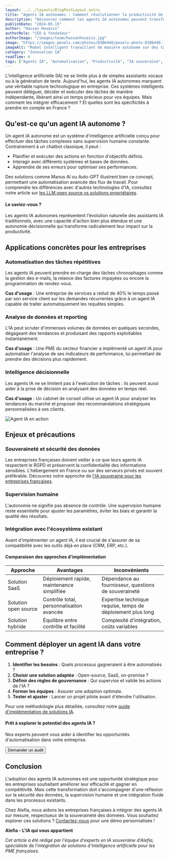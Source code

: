 ```yaml
---
layout: ../../layouts/BlogPostLayout.astro
title: "Agents IA autonomes : Comment révolutionner la productivité de votre entreprise"
description: "Découvrez comment les agents IA autonomes peuvent transformer vos processus métier, automatiser les tâches répétitives et améliorer la prise de décision dans votre entreprise française."
publishDate: "2024-05-15"
author: "Hassan Houaiss"
authorRole: "CEO & fondateur"
authorImage: "/images/team/hassanhouaiss.jpg"
image: "https://images.pexels.com/photos/8386440/pexels-photo-8386440.jpeg"
imageAlt: "Robot intelligent travaillant de manière autonome sur des tâches d'entreprise"
category: "Innovation IA"
readTime: 6
tags: ["Agents IA", "Automatisation", "Productivité", "IA souveraine", "PME"]
---
```


L'intelligence artificielle (IA) ne se limite plus à de simples assistants vocaux ou à la génération de texte. Aujourd'hui, les agents IA autonomes marquent une véritable rupture technologique en entreprise. Ces systèmes intelligents peuvent déléguer, décider et exécuter des tâches de manière indépendante, libérant ainsi un temps précieux pour vos équipes. Mais comment les intégrer efficacement ? Et quelles sont les spécificités à prendre en compte en France ?

## Qu'est-ce qu'un agent IA autonome ?

Un agent IA autonome est un système d'intelligence artificielle conçu pour effectuer des tâches complexes sans supervision humaine constante. Contrairement à un chatbot classique, il peut :

- Planifier et exécuter des actions en fonction d'objectifs définis.
- Interagir avec différents systèmes et bases de données.
- Apprendre de ses erreurs pour optimiser ses performances.

Des solutions comme Manus AI ou Auto-GPT illustrent bien ce concept, permettant une automatisation avancée des flux de travail. Pour comprendre les différences avec d'autres technologies d'IA, consultez notre article sur [les LLM open source vs solutions propriétaires](/blog/llm-open-source-vs-solutions-proprietaires).

<div class="bg-primary/5 border-l-4 border-primary p-6 rounded-r-lg my-8">
  <h4 class="text-lg font-semibold text-primary mb-2">Le saviez-vous ?</h4>
  <p>Les agents IA autonomes représentent l'évolution naturelle des assistants IA traditionnels, avec une capacité d'action bien plus étendue et une autonomie décisionnelle qui transforme radicalement leur impact sur la productivité.</p>
</div>

## Applications concrètes pour les entreprises

### Automatisation des tâches répétitives

Les agents IA peuvent prendre en charge des tâches chronophages comme la gestion des e-mails, la relance des factures impayées ou encore la programmation de rendez-vous.

**Cas d'usage** : Une entreprise de services a réduit de 40% le temps passé par son service client sur les demandes récurrentes grâce à un agent IA capable de traiter automatiquement les requêtes simples.

### Analyse de données et reporting

L'IA peut scruter d'immenses volumes de données en quelques secondes, dégageant des tendances et produisant des rapports exploitables instantanément.

**Cas d'usage** : Une PME du secteur financier a implémenté un agent IA pour automatiser l'analyse de ses indicateurs de performance, lui permettant de prendre des décisions plus rapidement.

### Intelligence décisionnelle

Les agents IA ne se limitent pas à l'exécution de tâches : ils peuvent aussi aider à la prise de décision en analysant des données en temps réel.

**Cas d'usage** : Un cabinet de conseil utilise un agent IA pour analyser les tendances du marché et proposer des recommandations stratégiques personnalisées à ses clients.

![Agent IA en action](https://images.pexels.com/photos/8386434/pexels-photo-8386434.jpeg)

## Enjeux et précautions

### Souveraineté et sécurité des données

Les entreprises françaises doivent veiller à ce que leurs agents IA respectent le RGPD et préservent la confidentialité des informations sensibles. L'hébergement en France ou sur des serveurs privés est souvent préférable. Découvrez notre approche de [l'IA souveraine pour les entreprises françaises](/solutions/ia-souveraine).

### Supervision humaine

L'autonomie ne signifie pas absence de contrôle. Une supervision humaine reste essentielle pour ajuster les paramètres, éviter les biais et garantir la qualité des résultats.

### Intégration avec l'écosystème existant

Avant d'implémenter un agent IA, il est crucial de s'assurer de sa compatibilité avec les outils déjà en place (CRM, ERP, etc.).

<div class="my-8">
  <h4 class="text-lg font-semibold mb-4">Comparaison des approches d'implémentation</h4>
  <div class="overflow-x-auto">
    <table class="min-w-full border-collapse">
      <thead>
        <tr class="bg-gray-100">
          <th class="py-3 px-4 text-left font-semibold">Approche</th>
          <th class="py-3 px-4 text-left font-semibold">Avantages</th>
          <th class="py-3 px-4 text-left font-semibold">Inconvénients</th>
        </tr>
      </thead>
      <tbody>
        <tr class="border-b border-gray-200">
          <td class="py-3 px-4">Solution SaaS</td>
          <td class="py-3 px-4">Déploiement rapide, maintenance simplifiée</td>
          <td class="py-3 px-4">Dépendance au fournisseur, questions de souveraineté</td>
        </tr>
        <tr class="border-b border-gray-200">
          <td class="py-3 px-4">Solution open source</td>
          <td class="py-3 px-4">Contrôle total, personnalisation avancée</td>
          <td class="py-3 px-4">Expertise technique requise, temps de déploiement plus long</td>
        </tr>
        <tr class="border-b border-gray-200">
          <td class="py-3 px-4">Solution hybride</td>
          <td class="py-3 px-4">Équilibre entre contrôle et facilité</td>
          <td class="py-3 px-4">Complexité d'intégration, coûts variables</td>
        </tr>
      </tbody>
    </table>
  </div>
</div>

## Comment déployer un agent IA dans votre entreprise ?

1. **Identifier les besoins** : Quels processus gagneraient à être automatisés ?
2. **Choisir une solution adaptée** : Open-source, SaaS, on-premise ?
3. **Définir des règles de gouvernance** : Qui supervise et valide les actions de l'IA ?
4. **Former les équipes** : Assurer une adoption optimale.
5. **Tester et ajuster** : Lancer un projet pilote avant d'étendre l'utilisation.

Pour une méthodologie plus détaillée, consultez notre [guide d'implémentation de solutions IA](/services/implementation-ia).

<div class="not-prose">
  <div class="bg-gradient-to-r from-primary to-primary-dark text-white p-8 rounded-xl my-12">
    <div class="flex flex-col md:flex-row md:items-center md:justify-between gap-6">
      <div>
        <h4 class="text-xl font-bold mb-2 text-white">Prêt à explorer le potentiel des agents IA ?</h4>
        <p class="text-white">
          Nos experts peuvent vous aider à identifier les opportunités d'automatisation dans votre entreprise.
        </p>
      </div>
      <button 
        type="button" 
        onclick="openModal()"
        class="whitespace-nowrap bg-white text-primary font-semibold px-6 py-3 rounded-lg hover:bg-gray-100 transition-colors"
      >
        Demander un audit
      </button>
    </div>
  </div>
</div>

## Conclusion

L'adoption des agents IA autonomes est une opportunité stratégique pour les entreprises souhaitant améliorer leur efficacité et gagner en compétitivité. Mais cette transformation doit s'accompagner d'une réflexion sur la sécurité des données, la supervision humaine et une intégration fluide dans les processus existants.

Chez Alefia, nous aidons les entreprises françaises à intégrer des agents IA sur mesure, respectueux de la souveraineté des données. Vous souhaitez explorer ces solutions ? [Contactez-nous](/contact) pour une démo personnalisée !

**Alefia - L'IA qui vous appartient**

*Cet article a été rédigé par l'équipe d'experts en IA souveraine d'Alefia, spécialiste de l'intégration de solutions d'intelligence artificielle pour les PME françaises.*
